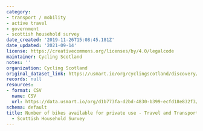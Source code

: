 ```yaml
---
category:
- transport / mobility
- active travel
- government
- scottish household survey
date_created: '2019-11-26T15:08:45.181Z'
date_updated: '2021-09-14'
license: https://creativecommons.org/licenses/by/4.0/legalcode
maintainer: Cycling Scotland
notes: ''
organization: Cycling Scotland
original_dataset_link: https://usmart.io/org/cyclingscotland/discovery/discovery-view-detail/e37ae792-6b5c-4a3f-9008-f550cac033fb
records: null
resources:
- format: CSV
  name: CSV
  url: https://data.usmart.io/org/d1b773fa-d2bd-4830-b399-ecfd18e832f3/resource?resourceGUID=66c2ca92-773a-40d0-bb28-0423e73fc59a
schema: default
title: Number of bikes available for private use - Travel and Transport Scotland 2018
  - Scottish Household Survey
---
```

